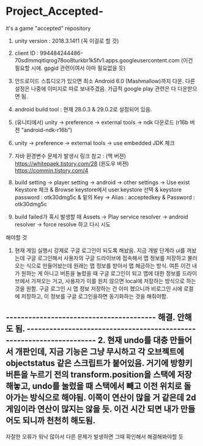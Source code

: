 # Project_Accepted-

it's a game "accepted" repository

1. unity version : 2018.3.14f1 (꼭 이걸로 할 것)

2. client ID : 994484244486-70sdlmmqitlqrog78oo8turkbr1k5fv1.apps.googleusercontent.com (이건 필요할 시에. gpgid 관련이여서 아마 필요없을 듯)

3. 안드로이드 스튜디오가 있으면 최소 Android 6.0 (Mashmallow)까지 다운. 다른 설정은 나중에 이미지로 따로 보내주겠음. 가급적 google play 관련은 다 다운받으면 됨.

4. android build tool : 현재 28.0.3 & 29.0.2로 설정되어 있음.

5. (유니티에서) unity -> preference -> external tools -> ndk 다운로드 (r16b 버젼 "android-ndk-r16b")

6. unity -> preference -> external tools -> use embedded JDK 체크

7. 자바 환경변수 문제가 발생시 링크 참고 : (맥 버젼) https://whitepaek.tistory.com/28    (윈도우 버젼) https://commin.tistory.com/4

8. build setting -> player setting -> android -> other settings -> Use exist Keystore 체크 & Browse keystore에서 user.keystore 선택 & keystore password : otk30dmg5c & 밑의 Key -> Alias : acceptedkey & Password : otk30dmg5c 

9. build failed가 혹시 발생할 때 Assets -> Play service resolver -> android resolver -> force resolve 하고 다시 시도





해야할 것

1. 현재 게임 실행시 강제로 구글 로그인이 되도록 해놨음. 지금 개발 단계라 ui를 꺼놨는데 구글 로그인해서 사용자의 구글 드라이브에 접속해서 맵 정보를 저장하고 불러오는 식으로 만들어놨는데 원래는 맵 정보를 받아서 맵 해금하는 방식. 여튼 이건 내가 원하는 게 아니고 버튼을 눌렀을 때 구글 로그인이 되고 맵에 대한 정보를 드라이브에서 가져오는 거고, 사용자가 이를 원치 않으면 local에 저장하는 방식으로 하는 것을 원함. 구글 로그인 시 맵 정보 저장하는 건 이미 했으니까 비로그인 시에 로컬에 저장하고, 이 정보를 구글 로그인을하면 동기화하는 것을 해줘야함.

---------------------------------------- 해결. 안해도 됨. ---------------------------------------------------------------------
2. 현재 undo를 대충 만들어서 개판인데, 지금 기능은 그냥 무시하고 각 오브젝트에 objectstatus 같은 스크립트가 붙어있음. 거기에 방향키 버튼을 누르기 전의 transform.position을 스택에 저장해놓고, undo를 눌렀을 때 스택에서 빼고 이전 위치로 돌아가는 방식으로 해야됨. 이쪽이 연산이 많을 거 같은데 2d게임이라 연산이 많지는 않을 듯. 이건 시간 되면 내가 만들어도 되니까 천천히 해도됨. 
---------------------------------------------------------------------------------------------------------------------------



자잘한 오류가 워낙 많아서 다른 문제가 발생하면 그때 확인해서 해결해봐야할 듯
